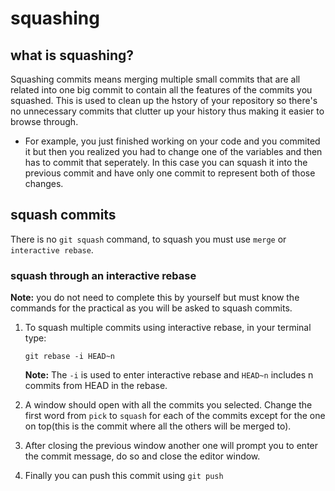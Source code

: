 # squashing

## what is squashing?
Squashing commits means merging multiple small commits that are all related into one big commit to contain all the features of the commits you squashed. This is used to clean up the hstory of your repository so there's no unnecessary commits that clutter up your history thus making it easier to browse through.
- For example, you just finished working on your code and you commited it but then you realized you had to change one of the variables and then has to commit that seperately. In this case you can squash it into the previous commit and have only one commit to represent both of those changes.
## squash commits
There is no `git squash` command, to squash you must use `merge` or `interactive rebase`.

### squash through an interactive rebase
**Note:** you do not need to complete this by yourself but must know the commands for the practical as you will be asked to squash commits.
1. To squash multiple commits using interactive rebase, in your terminal type:

    ```git rebase -i HEAD~n```
    
    **Note:** The `-i` is used to enter interactive rebase and `HEAD~n` includes n commits from HEAD in the rebase.
2. A window should open with all the commits you selected. Change the first word from `pick` to `squash` for each of the commits except for the one on top(this is the commit where all the others will be merged to).
3. After closing the previous window another one will prompt you to enter the commit message, do so and close the editor window.
4. Finally you can push this commit using `git push`